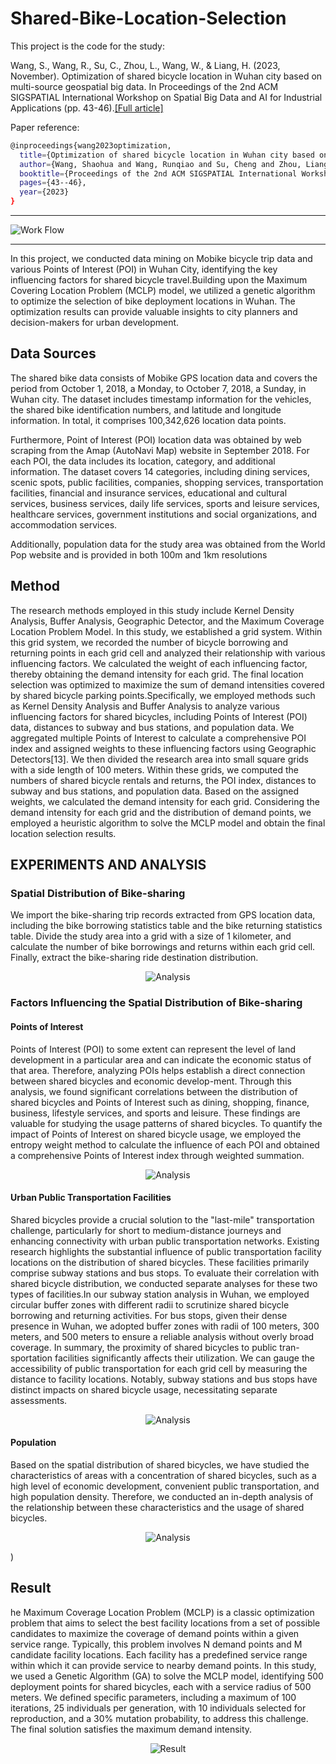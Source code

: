 # Shared-Bike-Location-Selection

This project is the code for the study: 

Wang, S., Wang, R., Su, C., Zhou, L., Wang, W., & Liang, H. (2023, November). Optimization of shared bicycle location in Wuhan city based on multi-source geospatial big data. In Proceedings of the 2nd ACM SIGSPATIAL International Workshop on Spatial Big Data and AI for Industrial Applications (pp. 43-46).[[Full article]](https://dl.acm.org/doi/abs/10.1145/3615888.3627815)

Paper reference:
```bash
@inproceedings{wang2023optimization,
  title={Optimization of shared bicycle location in Wuhan city based on multi-source geospatial big data},
  author={Wang, Shaohua and Wang, Runqiao and Su, Cheng and Zhou, Liang and Wang, Wenda and Liang, Haojian},
  booktitle={Proceedings of the 2nd ACM SIGSPATIAL International Workshop on Spatial Big Data and AI for Industrial Applications},
  pages={43--46},
  year={2023}
}
```

---
![Work Flow](./assets/Work%20Flow.jpg)

---

In this project, we conducted data mining on Mobike bicycle trip data and various Points of Interest (POI) in Wuhan City, identifying the key influencing factors for shared bicycle travel.Building upon the Maximum Covering Location Problem (MCLP) model, we utilized a genetic algorithm to optimize the selection of bike deployment locations in Wuhan. The optimization results can provide valuable insights to city planners and decision-makers for urban development.

## Data Sources
The shared bike data consists of Mobike GPS location data and covers the period from October 1, 2018, a Monday, to October 7, 2018, a Sunday, in Wuhan city. The dataset includes timestamp information for the vehicles, the shared bike identification numbers, and latitude and longitude information. In total, it comprises 100,342,626 location data points.

Furthermore, Point of Interest (POI) location data was obtained by web scraping from the Amap (AutoNavi Map) website in September 2018. For each POI, the data includes its location, category, and additional information. The dataset covers 14 categories, including dining services, scenic spots, public facilities, companies, shopping services, transportation facilities, financial and insurance services, educational and cultural services, business services, daily life services, sports and leisure services, healthcare services, government institutions and social organizations, and accommodation services.

Additionally, population data for the study area was obtained from the World Pop website and is provided in both 100m and 1km resolutions

## Method
The research methods employed in this study include Kernel Density Analysis, Buffer Analysis, Geographic Detector, and the Maximum Coverage Location Problem Model. In this study, we established a grid system. Within this grid system, we recorded the number of bicycle borrowing and returning points in each grid cell and analyzed their relationship with various influencing factors. We calculated the weight of each influencing factor, thereby obtaining the demand intensity for each grid. The final location selection was optimized to maximize the sum of demand intensities covered by shared bicycle parking points.Specifically, we employed methods such as Kernel Density Analysis and Buffer Analysis to analyze various influencing factors for shared bicycles, including Points of Interest (POI) data, distances to subway and bus stations, and population data. We aggregated multiple Points of Interest to calculate a comprehensive POI index and assigned weights to these influencing factors using Geographic Detectors[13]. We then divided the research area into small square grids with a side length of 100 meters. Within these grids, we computed the numbers of shared bicycle rentals and returns, the POI index, distances to subway and bus stations, and population data. Based on the assigned weights, we calculated the demand intensity for each grid. Considering the demand intensity for each grid and the distribution of demand points, we employed a heuristic algorithm to solve the MCLP model and obtain the final location selection results.

## EXPERIMENTS AND ANALYSIS
### Spatial Distribution of Bike-sharing
We import the bike-sharing trip records extracted from GPS location data, including the bike borrowing statistics table and the bike returning statistics table. Divide the study area into a grid with a size of 1 kilometer, and calculate the number of bike borrowings and returns within each grid cell. Finally, extract the bike-sharing ride destination distribution.
<p align="center">
  <img src="./result/distribution.jpg" alt="Analysis">
</p>

###  Factors Influencing the Spatial Distribution of Bike-sharing
#### Points of Interest
Points of Interest (POI) to some extent can represent the level of land development in a particular area and can indicate the economic status of that area. Therefore, analyzing POIs helps establish a direct connection between shared bicycles and economic develop-ment. Through this analysis, we found significant correlations between the distribution of shared bicycles and Points of Interest such as dining, shopping, finance, business, lifestyle services, and sports and leisure. These findings are valuable for studying the usage patterns of shared bicycles. To quantify the impact of Points of Interest on shared bicycle usage, we employed the entropy weight method to calculate the influence of each POI and obtained a comprehensive Points of Interest index through weighted summation.
<p align="center">
  <img src="./result/weight.jpg" alt="Analysis">
</p>


#### Urban Public Transportation Facilities
Shared bicycles provide a crucial solution to the "last-mile" transportation challenge, particularly for short to medium-distance journeys and enhancing connectivity with urban public transportation networks. Existing research highlights the substantial influence of public transportation facility locations on the distribution of shared bicycles. These facilities primarily comprise subway stations and bus stops. To evaluate their correlation with shared bicycle distribution, we conducted separate analyses for these two types of facilities.In our subway station analysis in Wuhan, we employed circular buffer zones with different radii to scrutinize shared bicycle borrowing and returning activities. For bus stops, given their dense presence in Wuhan, we adopted buffer zones with radii of 100 meters, 300 meters, and 500 meters to ensure a reliable analysis without overly broad coverage. In summary, the proximity of shared bicycles to public tran-sportation facilities significantly affects their utilization. We can gauge the accessibility of public transportation for each grid cell by measuring the distance to facility locations. Notably, subway stations and bus stops have distinct impacts on shared bicycle usage, necessitating separate assessments.
<p align="center">
  <img src="./result/subway.jpg" alt="Analysis">
</p>
 
#### Population
Based on the spatial distribution of shared bicycles, we have studied the characteristics of areas with a concentration of shared bicycles, such as a high level of economic development, convenient public transportation, and high population density. Therefore, we conducted an in-depth analysis of the relationship between these characteristics and the usage of shared bicycles.
<p align="center">
  <img src="./result/population.jpg" alt="Analysis">
</p>)

## Result
he Maximum Coverage Location Problem (MCLP) is a classic optimization problem that aims to select the best facility locations from a set of possible candidates to maximize the coverage of demand points within a given service range. Typically, this problem involves N demand points and M candidate facility locations. Each facility has a predefined service range within which it can provide service to nearby demand points. In this study, we used a Genetic Algorithm (GA) to solve the MCLP model, identifying 500 deployment points for shared bicycles, each with a service radius of 500 meters. We defined specific parameters, including a maximum of 100 iterations, 25 individuals per generation, with 10 individuals selected for reproduction, and a 30% mutation probability, to address this challenge. The final solution satisfies the maximum demand intensity. 
<p align="center">
  <img src="./result/Result.jpg" alt="Result">
</p>
